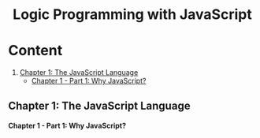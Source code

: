 <h1 align="center"> Logic Programming with JavaScript </h1>

# Content

1. [Chapter 1: The JavaScript Language](#chapter1)
    - [Chapter 1 - Part 1: Why JavaScript?](#chapter1part1)
  
## <a name="chapter1"></a>Chapter 1: The JavaScript Language

#### <a name="chapter1part1"></a>Chapter 1 - Part 1: Why JavaScript?


<!-- URL's -->
